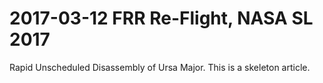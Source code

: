 # 2017-03-12 FRR Re-Flight, NASA SL 2017

Rapid Unscheduled Disassembly of Ursa Major. This is a skeleton article.

